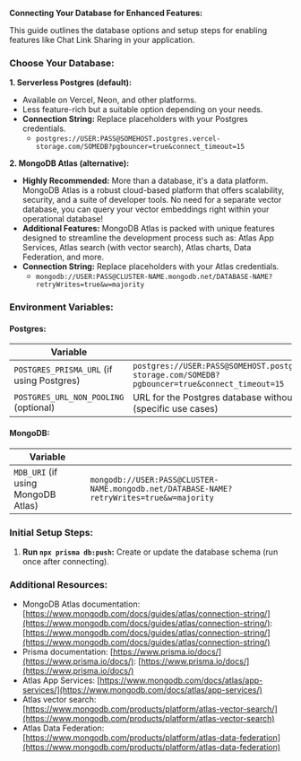 **Connecting Your Database for Enhanced Features:**

This guide outlines the database options and setup steps for enabling features like Chat Link Sharing in your application.

### Choose Your Database:

**1. Serverless Postgres (default):**

- Available on Vercel, Neon, and other platforms.
- Less feature-rich but a suitable option depending on your needs.
- **Connection String:** Replace placeholders with your Postgres credentials.
    - `postgres://USER:PASS@SOMEHOST.postgres.vercel-storage.com/SOMEDB?pgbouncer=true&connect_timeout=15`

**2. MongoDB Atlas (alternative):**

- **Highly Recommended:** More than a database, it's a data platform. MongoDB Atlas is a robust cloud-based platform that offers scalability, security, and a suite of developer tools. No need for a separate vector database, you can query your vector embeddings right within your operational database! 
- **Additional Features:** MongoDB Atlas is packed with unique features designed to streamline the development process such as: Atlas App Services, Atlas search (with vector search), Atlas charts, Data Federation, and more. 
- **Connection String:** Replace placeholders with your Atlas credentials.
    - `mongodb://USER:PASS@CLUSTER-NAME.mongodb.net/DATABASE-NAME?retryWrites=true&w=majority`

### Environment Variables:

#### Postgres:
| Variable           |                                                                                                                                                                              |
|--------------------|---------------------------------------------------------------------------------------------------------------------------------------------------------------------------------------------|
| `POSTGRES_PRISMA_URL` (if using Postgres) | `postgres://USER:PASS@SOMEHOST.postgres.vercel-storage.com/SOMEDB?pgbouncer=true&connect_timeout=15`                                                                                                  |
| `POSTGRES_URL_NON_POOLING` (optional) | URL for the Postgres database without pooling (specific use cases)                                                                                                               |


#### MongoDB:
| Variable           |                                                                                                                                                                              |
|--------------------|---------------------------------------------------------------------------------------------------------------------------------------------------------------------------------------------|
| `MDB_URI` (if using MongoDB Atlas) | `mongodb://USER:PASS@CLUSTER-NAME.mongodb.net/DATABASE-NAME?retryWrites=true&w=majority`                                                                                                                |

### Initial Setup Steps:

1. **Run `npx prisma db:push`:** Create or update the database schema (run once after connecting).


### Additional Resources:

- MongoDB Atlas documentation: [https://www.mongodb.com/docs/guides/atlas/connection-string/](https://www.mongodb.com/docs/guides/atlas/connection-string/): [https://www.mongodb.com/docs/guides/atlas/connection-string/](https://www.mongodb.com/docs/guides/atlas/connection-string/)
- Prisma documentation: [https://www.prisma.io/docs/](https://www.prisma.io/docs/): [https://www.prisma.io/docs/](https://www.prisma.io/docs/)
- Atlas App Services: [https://www.mongodb.com/docs/atlas/app-services/](https://www.mongodb.com/docs/atlas/app-services/)
- Atlas vector search: [https://www.mongodb.com/products/platform/atlas-vector-search/](https://www.mongodb.com/products/platform/atlas-vector-search)
- Atlas Data Federation: [https://www.mongodb.com/products/platform/atlas-data-federation](https://www.mongodb.com/products/platform/atlas-data-federation)
